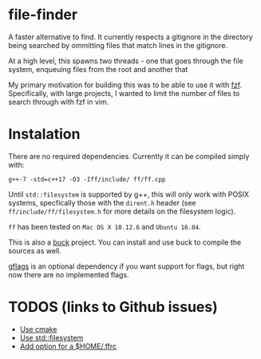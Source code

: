 # file-finder
A faster alternative to find. It currently respects a gitignore in the directory being searched
by ommitting files that match lines in the gitignore.

At a high level, this spawns two threads - one that goes through the file system, enqueuing files from the
root and another that 

My primary motivation for building this was to be able to use it with [fzf](https://github.com/junegunn/fzf).
Specifically, with large projects, I wanted to limit the number of files to search through with fzf in vim.

# Instalation
There are no required dependencies. Currently it can be compiled simply with:

`g++-7 -std=c++17 -O3 -Iff/include/ ff/ff.cpp`

Until `std::filesystem` is supported by g++, this will only work with POSIX systems, specfically those with
the `dirent.h` header (see `ff/include/ff/filesystem.h` for more details on the filesystem logic).

`ff` has been tested on `Mac OS X 10.12.6` and `Ubuntu 16.04`.

This is also a [buck](https://buckbuild.com/) project. You can install and use buck to compile the sources as well.

[gflags](https://github.com/gflags/gflags) is an optional dependency if you want support for flags,
but right now there are no implemented flags.

# TODOS (links to Github issues)
- [Use cmake](https://github.com/akshaynanavati/file-finder/issues/1)
- [Use std::filesystem](https://github.com/akshaynanavati/file-finder/issues/2)
- [Add option for a $HOME/.ffrc](https://github.com/akshaynanavati/file-finder/issues/3)
